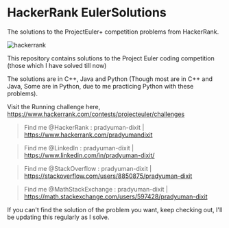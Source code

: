 # HackerRank EulerSolutions
The solutions to the ProjectEuler+ competition problems from HackerRank.

![hackerrank](https://user-images.githubusercontent.com/41565823/46145009-fcdf3100-c25e-11e8-9518-d0dbd3294e30.png)

This repository contains solutions to the Project Euler coding competition (those which I have solved till now)

The solutions are in C++, Java and Python (Though most are in C++ and Java, Some are in Python, due to me practicing Python with these problems).

Visit the Running challenge here, https://www.hackerrank.com/contests/projecteuler/challenges


>Find me @HackerRank    : pradyuman-dixit | https://www.hackerrank.com/pradyumandixit

>Find me @LinkedIn      : pradyuman-dixit | https://www.linkedin.com/in/pradyuman-dixit/

>Find me @StackOverflow : pradyuman-dixit | https://stackoverflow.com/users/8850875/pradyuman-dixit

>Find me @MathStackExchange : pradyuman-dixit | https://math.stackexchange.com/users/597428/pradyuman-dixit

If you can't find the solution of the problem you want, keep checking out, I'll be updating this regularly as I solve.

